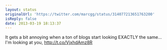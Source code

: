 ```yaml
---
layout: status
originalUrl: 'https://twitter.com/marcgg/status/314077213651763200'
isReply: false
date: 2013-03-19 18:13:37
---
```


It gets a bit annoying when a ton of blogs start looking EXACTLY the same… I'm looking at you,  http://t.co/VjxhdAmz8R
